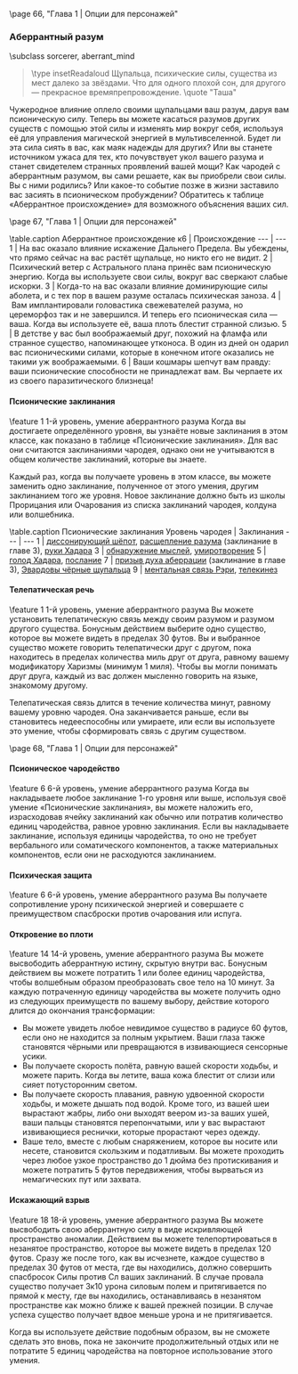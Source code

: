 \page 66, "Глава 1 | Опции для персонажей"
### Аберрантный разум
\subclass sorcerer, aberrant_mind

> \type insetReadaloud
> Щупальца, психические силы, существа из мест далеко за звёздами. Что для одного плохой сон, для другого — прекрасное времяпрепровождение.
> \quote "Таша"

Чужеродное влияние оплело своими щупальцами ваш разум, даруя вам псионическую силу. Теперь вы можете касаться разумов других существ с помощью этой силы и изменять мир вокруг себя, используя её для управления магической энергией в мультивселенной. Будет ли эта сила сиять в вас, как маяк надежды для других? Или вы станете источником ужаса для тех, кто почувствует укол вашего разума и станет свидетелем странных проявлений вашей мощи?
Как чародей с аберрантным разумом, вы сами решаете, как вы приобрели свои силы. Вы с ними родились? Или какое-то событие позже в жизни заставило вас засиять в псионическом пробуждении?
Обратитесь к таблице «Аберрантное происхождение» для возможного объяснения ваших сил.

\page 67, "Глава 1 | Опции для персонажей"

\table.caption Аберрантное происхождение
к6 | Происхождение
--- | ---
1 | На вас оказало влияние искажение Дальнего Предела. Вы убеждены, что прямо сейчас на вас растёт щупальце, но никто его не видит.
2 | Психический ветер с Астрального плана принёс вам псионическую энергию. Когда вы используете свои силы, вокруг вас сверкают слабые искорки.
3 | Когда-то на вас оказали влияние доминирующие силы аболета, и с тех пор в вашем разуме осталась психическая заноза.
4 | Вам имплантировали головастика свежевателей разума, но цереморфоз так и не завершился. И теперь его псионическая сила — ваша. Когда вы используете её, ваша плоть блестит странной слизью.
5 | В детстве у вас был воображаемый друг, похожий на фламфа или странное существо, напоминающее утконоса. В один из дней он одарил вас псионическими силами, которые в конечном итоге оказались не такими уж воображаемыми.
6 | Ваши кошмары шепчут вам правду: ваши псионические способности не принадлежат вам. Вы черпаете их из своего паразитического близнеца!

#### Псионические заклинания
\feature 1
1-й уровень, умение аберрантного разума
Когда вы достигаете определённого уровня, вы узнаёте новые заклинания в этом классе, как показано в таблице «Псионические заклинания». Для вас они считаются заклинаниями чародея, однако они не учитываются в общем количестве заклинаний, которые вы знаете.

Каждый раз, когда вы получаете уровень в этом классе, вы можете заменить одно заклинание, полученное от этого умения, другим заклинанием того же уровня. Новое заклинание должно быть из школы Прорицания или Очарования из списка заклинаний чародея, колдуна или волшебника.

\table.caption Псионические заклинания
Уровень чародея | Заклинания
--- | ---
1 | [диссонирующий шёпот](spell.dissonant_whisper), [расщепление разума](spell.mind_sliver) (заклинание в главе 3), [руки Хадара](spell.arms_of_Hadar)
3 | [обнаружение мыслей](spell.detect_thougths), [умиротворение](spell.calm_emotions)
5 | [голод Хадара](spell.hunger_of_Hadar), [послание](spell.sending)
7 | [призыв духа аберрации](spell.summon_aberration) (заклинание в главе 3), [Эвардовы чёрные щупальца](spell.Evards_black_tentacles)
9 | [ментальная связь Рэри](spell.Rarys_telepathic_bond), [телекинез](spell.telekinesis)

#### Телепатическая речь
\feature 1
1-й уровень, умение аберрантного разума
Вы можете установить телепатическую связь между своим разумом и разумом другого существа. Бонусным действием выберите одно существо, которое вы можете видеть в пределах 30 футов. Вы и выбранное существо можете говорить телепатически друг с другом, пока находитесь в пределах количества миль друг от друга, равному вашему модификатору Харизмы (минимум 1 миля). Чтобы вы могли понимать друг друга, каждый из вас должен мысленно говорить на языке, знакомому другому.

Телепатическая связь длится в течение количества минут, равному вашему уровню чародея. Она заканчивается раньше, если вы становитесь недееспособны или умираете, или если вы используете это умение, чтобы сформировать связь с другим существом.

\page 68, "Глава 1 | Опции для персонажей"

#### Псионическое чародейство
\feature 6
6-й уровень, умение аберрантного разума
Когда вы накладываете любое заклинание 1-го уровня или выше, используя своё умение «Псионические заклинания», вы можете наложить его, израсходовав ячейку заклинаний как обычно или потратив количество единиц чародейства, равное уровню заклинания. Если вы накладываете заклинание, используя единицы чародейства, то оно не требует вербального или соматического компонентов, а также материальных компонентов, если они не расходуются заклинанием.

#### Психическая защита
\feature 6
6-й уровень, умение аберрантного разума
Вы получаете сопротивление урону психической энергией и совершаете с преимуществом спасброски против очарования или испуга.

#### Откровение во плоти
\feature 14
14-й уровень, умение аберрантного разума
Вы можете высвободить аберрантную истину, скрытую внутри вас. Бонусным действием вы можете потратить 1 или более единиц чародейства, чтобы волшебным образом преобразовать свое тело на 10 минут. За каждую потраченную единицу чародейства вы можете получить одно из следующих преимуществ по вашему выбору, действие которого длится до окончания трансформации:
- Вы можете увидеть любое невидимое существо в радиусе 60 футов, если оно не находится за полным укрытием. Ваши глаза также становятся чёрными или превращаются в извивающиеся сенсорные усики.
- Вы получаете скорость полёта, равную вашей скорости ходьбы, и можете парить. Когда вы летите, ваша кожа блестит от слизи или сияет потусторонним светом.
- Вы получаете скорость плавания, равную удвоенной скорости ходьбы, и можете дышать под водой. Кроме того, из вашей шеи вырастают жабры, либо они выходят веером из-за ваших ушей, ваши пальцы становятся перепончатыми, или у вас вырастают извивающиеся реснички, которые прорастают через одежду.
- Ваше тело, вместе с любым снаряжением, которое вы носите или несете, становится скользким и податливым. Вы можете проходить через любое узкое пространство до 1 дюйма без протискивания и можете потратить 5 футов передвижения, чтобы вырваться из немагических пут или захвата.

#### Искажающий взрыв
\feature 18
18-й уровень, умение аберрантного разума
Вы можете высвободить свою аберрантную силу в виде искривляющей пространство аномалии. Действием вы можете телепортироваться в незанятое пространство, которое вы можете видеть в пределах 120 футов. Сразу же после того, как вы исчезнете, каждое существо в пределах 30 футов от места, где вы находились, должно совершить спасбросок Силы против Сл ваших заклинаний. В случае провала существо получает 3к10 урона силовым полем и притягивается по прямой к месту, где вы находились, останавливаясь в незанятом пространстве как можно ближе к вашей прежней позиции. В случае успеха существо получает вдвое меньше урона и не притягивается.

Когда вы используете действие подобным образом, вы не сможете сделать это вновь, пока не закончите продолжительный отдых или не потратите 5 единиц чародейства на повторное использование этого умения.
